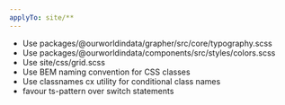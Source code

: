 ```yaml
---
applyTo: site/**
---
```


- Use packages/@ourworldindata/grapher/src/core/typography.scss
- Use packages/@ourworldindata/components/src/styles/colors.scss
- Use site/css/grid.scss
- Use BEM naming convention for CSS classes
- Use classnames cx utility for conditional class names
- favour ts-pattern over switch statements
